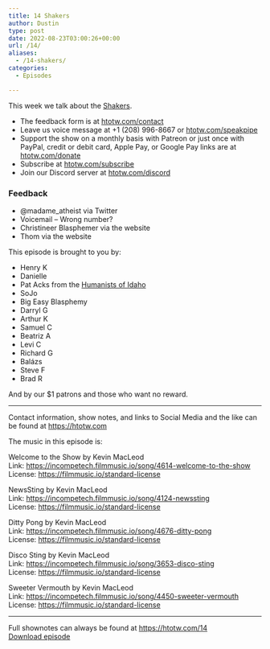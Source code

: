 ```yaml
---
title: 14 Shakers
author: Dustin
type: post
date: 2022-08-23T03:00:26+00:00
url: /14/
aliases:
  - /14-shakers/
categories:
  - Episodes

---
```

<div id="buzzsprout-player-11186343"></div><script src="https://www.buzzsprout.com/1983601/11186343-14-shakers.js?container_id=buzzsprout-player-11186343&player=small" type="text/javascript" charset="utf-8"></script>

  
This week we talk about the [Shakers][1].

<!--more-->

 * The feedback form is at [htotw.com/contact][2]
 * Leave us voice message at +1 (208) 996-8667 or [htotw.com/speakpipe][3]
 * Support the show on a monthly basis with Patreon or just once with PayPal, credit or debit card, Apple Pay, or Google Pay links are at [htotw.com/donate][4]
 * Subscribe at [htotw.com/subscribe][5]
 * Join our Discord server at [htotw.com/discord][6]

### Feedback

  * @madame_atheist via Twitter
  * Voicemail &#8211; Wrong number?
  * Christineer Blasphemer via the website
  * Thom via the website

This episode is brought to you by:

  * Henry K
  * Danielle
  * Pat Acks from the [Humanists of Idaho][7]
  * SoJo
  * Big Easy Blasphemy
  * Darryl G
  * Arthur K
  * Samuel C
  * Beatriz A
  * Levi C
  * Richard G
  * Balázs
  * Steve F
  * Brad R

And by our $1 patrons and those who want no reward.

* * *

Contact information, show notes, and links to Social Media and the like can be found at <https://htotw.com>

The music in this episode is:

Welcome to the Show by Kevin MacLeod  
Link: https://incompetech.filmmusic.io/song/4614-welcome-to-the-show  
License: https://filmmusic.io/standard-license

NewsSting by Kevin MacLeod  
Link: https://incompetech.filmmusic.io/song/4124-newssting  
License: https://filmmusic.io/standard-license

Ditty Pong by Kevin MacLeod  
Link: https://incompetech.filmmusic.io/song/4676-ditty-pong  
License: https://filmmusic.io/standard-license

Disco Sting by Kevin MacLeod  
Link: https://incompetech.filmmusic.io/song/3653-disco-sting  
License: https://filmmusic.io/standard-license

Sweeter Vermouth by Kevin MacLeod  
Link: https://incompetech.filmmusic.io/song/4450-sweeter-vermouth  
License: https://filmmusic.io/standard-license

* * *

Full shownotes can always be found at <https://htotw.com/14>  
[Download episode][8]

 [1]: https://en.wikipedia.org/wiki/Shakers
 [2]: https://htotw.com/contact
 [3]: https://htotw.com/speakpike
 [4]: https://htotw.com/donate
 [5]: https://htotw.com/subscribe
 [6]: https://htotw.com/discord
 [7]: https://www.humanistsofidaho.org/
 [8]: https://www.buzzsprout.com/1983601/11186343-14-shakers.mp3?download=true